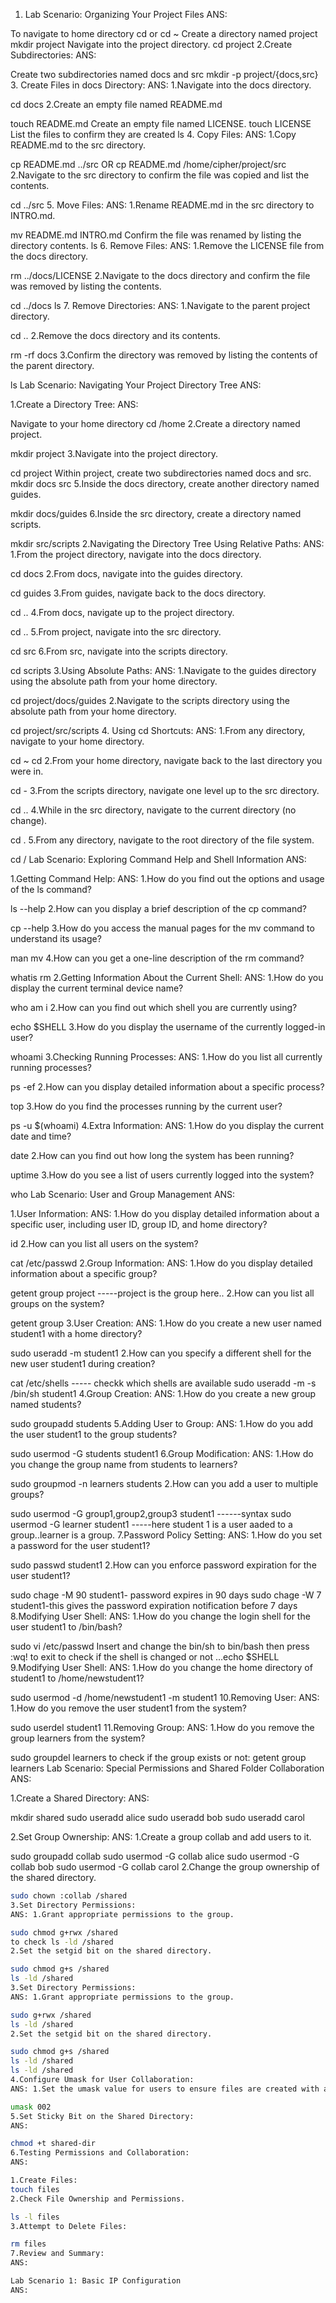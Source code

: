 1. Lab Scenario: Organizing Your Project Files
ANS:

To navigate to home directory
cd 
or
cd ~
Create a directory named project
 mkdir project
Navigate into the project directory.
cd project
2.Create Subdirectories:
ANS:

Create two subdirectories named docs and src
mkdir -p project/{docs,src}
3. Create Files in docs Directory:
ANS: 1.Navigate into the docs directory.

cd docs
2.Create an empty file named README.md

touch README.md
Create an empty file named LICENSE.
touch LICENSE
List the files to confirm they are created
ls 
4. Copy Files:
ANS: 1.Copy README.md to the src directory.

cp README.md ../src
OR
cp README.md /home/cipher/project/src
2.Navigate to the src directory to confirm the file was copied and list the contents.

cd ../src
5. Move Files:
ANS: 1.Rename README.md in the src directory to INTRO.md.

mv README.md INTRO.md
Confirm the file was renamed by listing the directory contents.
ls
6. Remove Files:
ANS: 1.Remove the LICENSE file from the docs directory.

rm ../docs/LICENSE
2.Navigate to the docs directory and confirm the file was removed by listing the contents.

cd ../docs
ls
7. Remove Directories:
ANS: 1.Navigate to the parent project directory.

cd ..
2.Remove the docs directory and its contents.

rm -rf docs
3.Confirm the directory was removed by listing the contents of the parent directory.

ls
Lab Scenario: Navigating Your Project Directory Tree
ANS:

1.Create a Directory Tree:
ANS:

Navigate to your home directory
cd /home
2.Create a directory named project.

mkdir project
3.Navigate into the project directory.

cd project
Within project, create two subdirectories named docs and src.
mkdir docs src
5.Inside the docs directory, create another directory named guides.

mkdir docs/guides
6.Inside the src directory, create a directory named scripts.

mkdir src/scripts
2.Navigating the Directory Tree Using Relative Paths:
ANS: 1.From the project directory, navigate into the docs directory.

cd docs
2.From docs, navigate into the guides directory.

cd guides
3.From guides, navigate back to the docs directory.

cd ..
4.From docs, navigate up to the project directory.

cd ..
5.From project, navigate into the src directory.

cd src
6.From src, navigate into the scripts directory.

cd scripts
3.Using Absolute Paths:
ANS: 1.Navigate to the guides directory using the absolute path from your home directory.

cd project/docs/guides
2.Navigate to the scripts directory using the absolute path from your home directory.

cd project/src/scripts
4. Using cd Shortcuts:
ANS: 1.From any directory, navigate to your home directory.

cd ~
cd 
2.From your home directory, navigate back to the last directory you were in.

cd -
3.From the scripts directory, navigate one level up to the src directory.

cd ..
4.While in the src directory, navigate to the current directory (no change).

cd .
5.From any directory, navigate to the root directory of the file system.

cd /
Lab Scenario: Exploring Command Help and Shell Information
ANS:

1.Getting Command Help:
ANS: 1.How do you find out the options and usage of the ls command?

ls --help
2.How can you display a brief description of the cp command?

cp --help
3.How do you access the manual pages for the mv command to understand its usage?

man mv
4.How can you get a one-line description of the rm command?

whatis rm
2.Getting Information About the Current Shell:
ANS: 1.How do you display the current terminal device name?

who am i
2.How can you find out which shell you are currently using?

echo $SHELL
3.How do you display the username of the currently logged-in user?

whoami
3.Checking Running Processes:
ANS: 1.How do you list all currently running processes?

ps -ef
2.How can you display detailed information about a specific process?

top
3.How do you find the processes running by the current user?

ps -u $(whoami)
4.Extra Information:
ANS: 1.How do you display the current date and time?

date
2.How can you find out how long the system has been running?

uptime
3.How do you see a list of users currently logged into the system?

who
Lab Scenario: User and Group Management
ANS:

1.User Information:
ANS: 1.How do you display detailed information about a specific user, including user ID, group ID, and home directory?

id
2.How can you list all users on the system?

cat /etc/passwd
2.Group Information:
ANS: 1.How do you display detailed information about a specific group?

getent group project  -----project is the group here..
2.How can you list all groups on the system?

getent group
3.User Creation:
ANS: 1.How do you create a new user named student1 with a home directory?

sudo useradd -m student1
2.How can you specify a different shell for the new user student1 during creation?

cat /etc/shells ----- checkk which shells are available
sudo useradd -m -s /bin/sh student1
4.Group Creation:
ANS: 1.How do you create a new group named students?

sudo groupadd students
5.Adding User to Group:
ANS: 1.How do you add the user student1 to the group students?

sudo usermod -G students student1
6.Group Modification:
ANS: 1.How do you change the group name from students to learners?

sudo groupmod -n learners students
2.How can you add a user to multiple groups?

sudo usermod -G group1,group2,group3 student1 ------syntax
sudo usermod -G learner student1 -----here student 1 is a user aaded to a group..learner is a group.
7.Password Policy Setting:
ANS: 1.How do you set a password for the user student1?

sudo passwd student1
2.How can you enforce password expiration for the user student1?

sudo chage -M 90 student1- password expires in 90 days
sudo chage -W 7 student1-this gives the password expiration notification before 7 days
8.Modifying User Shell:
ANS: 1.How do you change the login shell for the user student1 to /bin/bash?

sudo vi /etc/passwd
Insert and change the bin/sh to bin/bash then press :wq! to exit
to check if the shell is changed or not ...echo $SHELL
9.Modifying User Shell:
ANS: 1.How do you change the home directory of student1 to /home/newstudent1?

sudo usermod -d /home/newstudent1 -m student1
10.Removing User:
ANS: 1.How do you remove the user student1 from the system?

sudo userdel student1
11.Removing Group:
ANS: 1.How do you remove the group learners from the system?

sudo groupdel learners
to check if the group exists or not: getent group learners
Lab Scenario: Special Permissions and Shared Folder Collaboration
ANS:

1.Create a Shared Directory:
ANS:

mkdir shared
sudo useradd alice sudo useradd bob sudo useradd carol

2.Set Group Ownership:
ANS: 1.Create a group collab and add users to it.

sudo groupadd collab
sudo usermod -G collab alice
sudo usermod -G collab bob
sudo usermod -G collab carol
 2.Change the group ownership of the shared directory.
```bash
sudo chown :collab /shared
3.Set Directory Permissions:
ANS: 1.Grant appropriate permissions to the group.

sudo chmod g+rwx /shared
to check ls -ld /shared
2.Set the setgid bit on the shared directory.

sudo chmod g+s /shared
ls -ld /shared
3.Set Directory Permissions:
ANS: 1.Grant appropriate permissions to the group.

sudo g+rwx /shared
ls -ld /shared
2.Set the setgid bit on the shared directory.

sudo chmod g+s /shared
ls -ld /shared
ls -ld /shared
4.Configure Umask for User Collaboration:
ANS: 1.Set the umask value for users to ensure files are created with appropriate default permissions.

umask 002
5.Set Sticky Bit on the Shared Directory:
ANS:

chmod +t shared-dir
6.Testing Permissions and Collaboration:
ANS:

1.Create Files:
touch files
2.Check File Ownership and Permissions.

ls -l files
3.Attempt to Delete Files:

rm files
7.Review and Summary:
ANS:

Lab Scenario 1: Basic IP Configuration
ANS:
